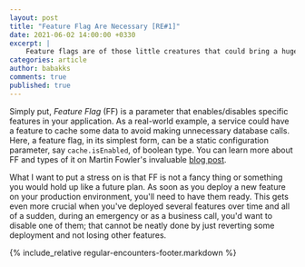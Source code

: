 ```yaml
---
layout: post
title: "Feature Flag Are Necessary [RE#1]"
date: 2021-06-02 14:00:00 +0330
excerpt: |
    Feature flags are of those little creatures that could bring a huge benefit to your side. 
categories: article
author: babakks
comments: true
published: true
---
```


Simply put, *Feature Flag* (FF) is a parameter that enables/disables specific features in your application. As a real-world example, a service could have a feature to cache some data to avoid making unnecessary database calls. Here, a feature flag, in its simplest form, can be a static configuration parameter, say `cache.isEnabled`, of boolean type. You can learn more about FF and types of it on Martin Fowler's invaluable [blog post][fowler-ff].

What I want to put a stress on is that FF is not a fancy thing or something you would hold up like a future plan. As soon as you deploy a new feature on your production environment, you'll need to have them ready. This gets even more crucial when you've deployed several features over time and all of a sudden, during an emergency or as a business call, you'd want to disable one of them; that cannot be neatly done by just reverting some deployment and not losing other features.

[fowler-ff]: https://martinfowler.com/articles/feature-toggles.html

{% include_relative regular-encounters-footer.markdown %}
